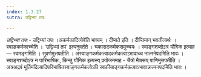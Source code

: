 ```yaml
---
index: 1.3.27
sutra: उद्विभ्यां तपः

---
```

_उद्विभ्यां तपः_ - उद्विभ्यां तपः ।अकर्मकादित्येवे॑ति भाष्यम् । दीप्यते इति । दीप्तिमान् भवतीत्यर्थः । स्वाङकर्मकाच्चेति । 'उद्विभ्यां तप' इत्यनुवर्तते । चकारादकर्मकसमुच्चयः । स्वाङ्गशब्दोऽत्र यौगिक इत्याह —  स्वमङ्गमिति । सुवर्णमुत्तपतीति । अस्वाङ्गकर्मकत्वादकर्मकत्वाऽभावाच्च नात्मनेपदमिति भावः । स्वाङ्गशब्दोऽत्र न पारिभाषिकः, किन्तु यौगिक इत्यस्य् प्रयोजनमाह - चैत्रो मैत्रसय् पाणिमुत्तपतीति । अत्रअद्रवं मूर्तिम॑दित्यादिपरिभाषितस्वाङ्गकर्मकत्वेऽपि स्वकीयाङ्गकर्मकत्वाऽभावान्नात्मनपदमिति भावः ।